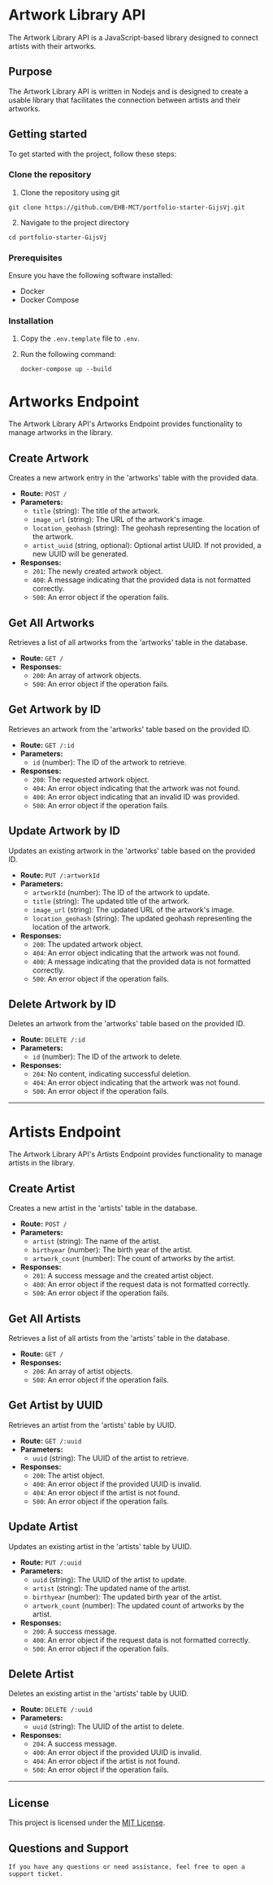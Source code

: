 # Artwork Library API

The Artwork Library API is a JavaScript-based library designed to connect artists with their artworks.

## Purpose

The Artwork Library API is written in Nodejs and is designed to create a usable library that facilitates the connection between artists and their artworks.

## Getting started

To get started with the project, follow these steps:

### Clone the repository
1. Clone the repository using git
```
git clone https://github.com/EHB-MCT/portfolio-starter-GijsVj.git
```
2. Navigate to the project directory
```
cd portfolio-starter-GijsVj
```


### Prerequisites

Ensure you have the following software installed:

- Docker
- Docker Compose

### Installation

1. Copy the `.env.template` file to `.env`.
2. Run the following command:

   ```
   docker-compose up --build
   ```
# Artworks Endpoint

The Artwork Library API's Artworks Endpoint provides functionality to manage artworks in the library.

## Create Artwork

Creates a new artwork entry in the 'artworks' table with the provided data.

- **Route:** `POST /`
- **Parameters:**
  - `title` (string): The title of the artwork.
  - `image_url` (string): The URL of the artwork's image.
  - `location_geohash` (string): The geohash representing the location of the artwork.
  - `artist_uuid` (string, optional): Optional artist UUID. If not provided, a new UUID will be generated.
- **Responses:**
  - `201`: The newly created artwork object.
  - `400`: A message indicating that the provided data is not formatted correctly.
  - `500`: An error object if the operation fails.

## Get All Artworks

Retrieves a list of all artworks from the 'artworks' table in the database.

- **Route:** `GET /`
- **Responses:**
  - `200`: An array of artwork objects.
  - `500`: An error object if the operation fails.

## Get Artwork by ID

Retrieves an artwork from the 'artworks' table based on the provided ID.

- **Route:** `GET /:id`
- **Parameters:**
  - `id` (number): The ID of the artwork to retrieve.
- **Responses:**
  - `200`: The requested artwork object.
  - `404`: An error object indicating that the artwork was not found.
  - `400`: An error object indicating that an invalid ID was provided.
  - `500`: An error object if the operation fails.

## Update Artwork by ID

Updates an existing artwork in the 'artworks' table based on the provided ID.

- **Route:** `PUT /:artworkId`
- **Parameters:**
  - `artworkId` (number): The ID of the artwork to update.
  - `title` (string): The updated title of the artwork.
  - `image_url` (string): The updated URL of the artwork's image.
  - `location_geohash` (string): The updated geohash representing the location of the artwork.
- **Responses:**
  - `200`: The updated artwork object.
  - `404`: An error object indicating that the artwork was not found.
  - `400`: A message indicating that the provided data is not formatted correctly.
  - `500`: An error object if the operation fails.

## Delete Artwork by ID

Deletes an artwork from the 'artworks' table based on the provided ID.

- **Route:** `DELETE /:id`
- **Parameters:**
  - `id` (number): The ID of the artwork to delete.
- **Responses:**
  - `204`: No content, indicating successful deletion.
  - `404`: An error object indicating that the artwork was not found.
  - `500`: An error object if the operation fails.

---

# Artists Endpoint

The Artwork Library API's Artists Endpoint provides functionality to manage artists in the library.

## Create Artist

Creates a new artist in the 'artists' table in the database.

- **Route:** `POST /`
- **Parameters:**
  - `artist` (string): The name of the artist.
  - `birthyear` (number): The birth year of the artist.
  - `artwork_count` (number): The count of artworks by the artist.
- **Responses:**
  - `201`: A success message and the created artist object.
  - `400`: An error object if the request data is not formatted correctly.
  - `500`: An error object if the operation fails.

## Get All Artists

Retrieves a list of all artists from the 'artists' table in the database.

- **Route:** `GET /`
- **Responses:**
  - `200`: An array of artist objects.
  - `500`: An error object if the operation fails.

## Get Artist by UUID

Retrieves an artist from the 'artists' table by UUID.

- **Route:** `GET /:uuid`
- **Parameters:**
  - `uuid` (string): The UUID of the artist to retrieve.
- **Responses:**
  - `200`: The artist object.
  - `400`: An error object if the provided UUID is invalid.
  - `404`: An error object if the artist is not found.
  - `500`: An error object if the operation fails.

## Update Artist

Updates an existing artist in the 'artists' table by UUID.

- **Route:** `PUT /:uuid`
- **Parameters:**
  - `uuid` (string): The UUID of the artist to update.
  - `artist` (string): The updated name of the artist.
  - `birthyear` (number): The updated birth year of the artist.
  - `artwork_count` (number): The updated count of artworks by the artist.
- **Responses:**
  - `200`: A success message.
  - `400`: An error object if the request data is not formatted correctly.
  - `500`: An error object if the operation fails.

## Delete Artist

Deletes an existing artist in the 'artists' table by UUID.

- **Route:** `DELETE /:uuid`
- **Parameters:**
  - `uuid` (string): The UUID of the artist to delete.
- **Responses:**
  - `204`: A success message.
  - `400`: An error object if the provided UUID is invalid.
  - `404`: An error object if the artist is not found.
  - `500`: An error object if the operation fails.

---

## License

This project is licensed under the [MIT License](LICENSE).

## Questions and Support

    If you have any questions or need assistance, feel free to open a support ticket.